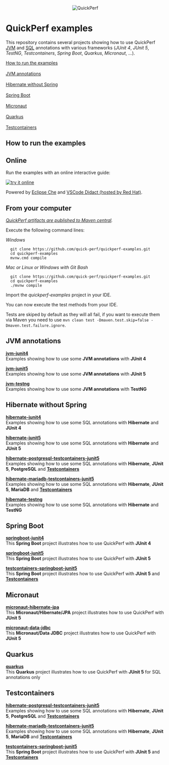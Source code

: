 <div align="center">
<img src="https://pbs.twimg.com/profile_banners/926219963333038086/1518645789" alt="QuickPerf"/>
</div>

# QuickPerf examples

This repository contains several projects showing how to use QuickPerf [JVM](https://github.com/quick-perf/doc/wiki/JVM-annotations) and [SQL](https://github.com/quick-perf/doc/wiki/SQL-annotations) annotations with various frameworks (*JUnit 4*, *JUnit 5*, *TestNG*, *Testcontainers*, *Spring Boot*, *Quarkus*, *Micronaut*, ...).

[How to run the examples](#How-to-run-the-examples) <br><br>
[JVM annotations](#JVM-annotations) <br><br>
[Hibernate without Spring](#Hibernate-without-Spring) <br><br>
[Spring Boot](#Spring-Boot) <br><br>
[Micronaut](#Micronaut) <br><br>
[Quarkus](#Quarkus) <br><br>
[Testcontainers](#Testcontainers)

## How to run the examples

## Online

Run the examples with an online interactive guide:

[![try it online](https://www.eclipse.org/che/contribute.svg)](https://che.openshift.io/f?url=https://github.com/quick-perf/quickperf-examples)

Powered by [Eclipse Che](https://www.eclipse.org/che/) and [VSCode Didact (hosted by Red Hat)](https://github.com/redhat-developer/vscode-didact).

## From your computer
*[QuickPerf artifacts are published to Maven central](https://search.maven.org/search?q=org.quickperf).*

Execute the following command lines:

*Windows*
```
  git clone https://github.com/quick-perf/quickperf-examples.git
  cd quickperf-examples
  mvnw.cmd compile
```

*Mac or Linux or Windows with Git Bash*
```
  git clone https://github.com/quick-perf/quickperf-examples.git
  cd quickperf-examples
  ./mvnw compile
```

Import the _quickperf-examples_ project in your IDE.

You can now execute the test methods from your IDE.

Tests are skiped by default as they will all fail, if you want to execute them via Maven you need to use 
`mvn clean test -Dmaven.test.skip=false -Dmaven.test.failure.ignore`.

## JVM annotations

**[jvm-junit4](jvm-junit4/src/test/java/org/quickperf/jvm)**<br>
Examples showing how to use some **JVM annotations** with **JUnit 4**

**[jvm-junit5](jvm-junit5/src/test/java/org/quickperf/jvm)**<br>
Examples showing how to use some **JVM annotations** with **JUnit 5**

**[jvm-testng](jvm-testng/src/test/java/org/quickperf/jvm)**<br>
Examples showing how to use some **JVM annotations** with **TestNG**

## Hibernate without Spring

**[hibernate-junit4](hibernate-junit4)**<br>
Examples showing how to use some SQL annotations with **Hibernate** and **JUnit 4**

**[hibernate-junit5](hibernate-junit5)**<br>
Examples showing how to use some SQL annotations with **Hibernate** and **JUnit 5**

**[hibernate-postgresql-testcontainers-junit5](tc-postgresql-hibernate-junit5)**<br>
Examples showing how to use some SQL annotations with **Hibernate**, **JUnit 5**, **PostgreSQL** and [**Testcontainers**](https://www.testcontainers.org)

**[hibernate-mariadb-testcontainers-junit5](tc-mariadb-hibernate-junit5)**<br>
Examples showing how to use some SQL annotations with **Hibernate**, **JUnit 5**, **MariaDB** and [**Testcontainers**](https://www.testcontainers.org)

**[hibernate-testng](hibernate-testng)**<br>
Examples showing how to use some SQL annotations with **Hibernate** and **TestNG**

## Spring Boot
**[springboot-junit4](springboot-junit4)**<br>
This **Spring Boot** project illustrates how to use QuickPerf with **JUnit 4** 

**[springboot-junit5](springboot-junit5)**<br>
This **Spring Boot** project illustrates how to use QuickPerf with **JUnit 5**

**[testcontainers-springboot-junit5](tc-springboot-junit5)**<br>
This **Spring Boot** project illustrates how to use QuickPerf with **JUnit 5** and [**Testcontainers**](https://www.testcontainers.org)

## Micronaut
**[micronaut-hibernate-jpa](micronaut-hibernate-jpa)**<br>
This **Micronaut/Hibernate/JPA** project illustrates how to use QuickPerf with **JUnit 5** 

**[micronaut-data-jdbc](micronaut-data-jdbc)**<br>
This **Micronaut/Data JDBC** project illustrates how to use QuickPerf with **JUnit 5**

## Quarkus
**[quarkus](quarkus)**<br>
This **Quarkus** project illustrates how to use QuickPerf with **JUnit 5** for SQL annotations only

## Testcontainers

**[hibernate-postgresql-testcontainers-junit5](tc-postgresql-hibernate-junit5)**<br>
Examples showing how to use some SQL annotations with **Hibernate**, **JUnit 5**, **PostgreSQL** and [**Testcontainers**](https://www.testcontainers.org)

**[hibernate-mariadb-testcontainers-junit5](tc-mariadb-hibernate-junit5)**<br>
Examples showing how to use some SQL annotations with **Hibernate**, **JUnit 5**, **MariaDB** and [**Testcontainers**](https://www.testcontainers.org)

**[testcontainers-springboot-junit5](tc-springboot-junit5)**<br>
This **Spring Boot** project illustrates how to use QuickPerf with **JUnit 5** and [**Testcontainers**](https://www.testcontainers.org) 
